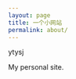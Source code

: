 ```yaml
---
layout: page
title: 一个小网站
permalink: about/
---
```


<div class="message">
  ytysj
</div>

My personal site.
